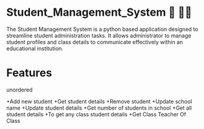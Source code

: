 # Student_Management_System 🏫 🧑‍🎓
The Student Management System is a python based application designed to streamline student administration tasks. It allows administrator to manage student profiles and class details to communicate effectively within an educational institution.

# Features

unordered

+Add new student
+Get student details
+Remove student
+Update school name
+Update student details
+Get number of students in school
+Get all student details
+To get any class student details
+Get Class Teacher Of Class
